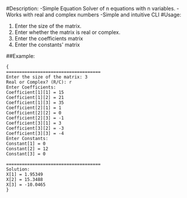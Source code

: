 #Description:
-Simple Equation Solver of n equations with n variables.
-Works with real and complex numbers
-Simple and intuitive CLI
#Usage:
1. Enter the size of the matrix.
2. Enter whether the matrix is real or complex.
3. Enter the coefficients matrix
4. Enter the constants' matrix

##Example:
```
{
====================================
Enter the size of the matrix: 3
Real or Complex? (R/C): r
Enter Coefficients:
Coefficient[1][1] = 15
Coefficient[1][2] = 21
Coefficient[1][3] = 35
Coefficient[2][1] = 1
Coefficient[2][2] = 0
Coefficient[2][3] = -1
Coefficient[3][1] = 3
Coefficient[3][2] = -3
Coefficient[3][3] = -4
Enter Constants:
Constant[1] = 0
Constant[2] = 12
Constant[3] = 0

====================================
Solution:
X[1] = 1.95349
X[2] = 15.3488
X[3] = -10.0465
}
```
